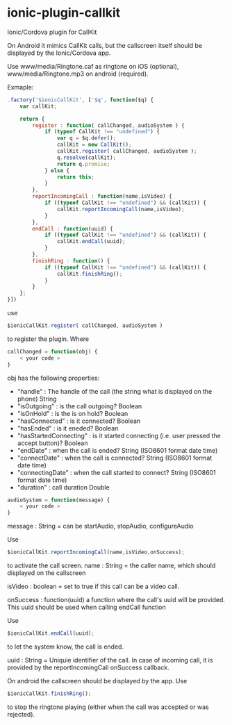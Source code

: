 # ionic-plugin-callkit
Ionic/Cordova plugin for CallKit

On Android it mimics CallKit calls, but the callscreen itself should be displayed by the Ionic/Cordova app.

Use www/media/Ringtone.caf as ringtone on iOS (optional), www/media/Ringtone.mp3 on android (required).

Exmaple:

```javascript
.factory('$ionicCallKit', ['$q', function($q) {
	var callKit;

	return {
		register : function( callChanged, audioSystem ) {
			if (typeof CallKit !== "undefined") {
				var q = $q.defer();
				callKit = new CallKit();
				callKit.register( callChanged, audioSystem );
				q.resolve(callKit);
				return q.promise;
			} else {
				return this;
			}
		},
		reportIncomingCall : function(name,isVideo) {
			if ((typeof CallKit !== "undefined") && (callKit)) {
				callKit.reportIncomingCall(name,isVideo);
			}
		},
		endCall : function(uuid) {
			if ((typeof CallKit !== "undefined") && (callKit)) {
				callKit.endCall(uuid);
			}
		},
		finishRing : function() {
			if ((typeof CallKit !== "undefined") && (callKit)) {
				callKit.finishRing();
			}
		}
	};
}])
```

use

```javascript
$ionicCallKit.register( callChanged, audioSystem )
```

to register the plugin. Where

```javascript
callChanged = function(obj) {
	< your code >
}
```

obj has the following properties:
* "handle" : The handle of the call (the string what is displayed on the phone) String
* "isOutgoing" : is the call outgoing? Boolean
* "isOnHold" : is the is on hold? Boolean
* "hasConnected" : is it connected? Boolean
* "hasEnded" : is it eneded? Boolean
* "hasStartedConnecting" : is it started connecting (i.e. user pressed the accept button)? Boolean
* "endDate" : when the call is ended? String (ISO8601 format date time)
* "connectDate" : when the call is connected? String (ISO8601 format date time)
* "connectingDate" : when the call started to connect? String (ISO8601 format date time)
* "duration" : call duration Double

```javascript
audioSystem = function(message) {
	< your code >
}
```
message : String = can be startAudio, stopAudio, configureAudio

Use 

```javascript
$ionicCallKit.reportIncomingCall(name,isVideo,onSuccess);
```

to activate the call screen.
name : String = the caller name, which should displayed on the callscreen

isVideo : boolean = set to true if this call can be a video call.

onSuccess : function(uuid) a function where the call's uuid will be provided. This uuid should be used when calling endCall function

Use

```javascript
$ionicCallKit.endCall(uuid);
```

to let the system know, the call is ended.

uuid : String = Uniquie identifier of the call. In case of incoming call, it is provided by the reportIncomingCall onSuccess callback.

On android the callscreen should be displayed by the app. Use

```javascript
$ionicCallKit.finishRing();
```

to stop the ringtone playing (either when the call was accepted or was rejected).
